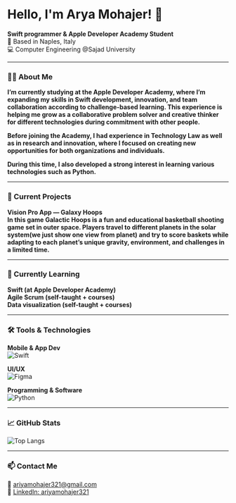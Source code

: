 # Hello, I'm Arya Mohajer! 👋



**Swift programmer & Apple Developer Academy Student**  
📍 Based in Naples, Italy  
💻 Computer Engineering @Sajad University

---

### 👩‍💻 About Me
**I’m currently studying at the Apple Developer Academy, where I’m expanding my skills in Swift development, innovation, and team collaboration according to challenge-based learning. This experience is helping me grow as a collaborative problem solver and creative thinker for different technologies during commitment with other people.**

**Before joining the Academy, I had experience in Technology Law as well as in research and innovation, where I focused on creating new opportunities for both organizations and individuals.**

**During this time, I also developed a strong interest in learning various technologies such as Python.**

---

### 🚀 Current Projects
**Vision Pro App — Galaxy Hoops**  
**In this game Galactic Hoops is a fun and educational basketball shooting game set in outer space. Players travel to different planets in the solar system(we just show one view from planet) and try to score baskets while adapting to each planet’s unique gravity, environment, and challenges in a limited time.**

---


### 🌱 Currently Learning  
**Swift (at Apple Developer Academy)**  
**Agile Scrum (self-taught + courses)**  
**Data visualization (self-taught + courses)**

---


### 🛠 Tools & Technologies
**Mobile & App Dev**  
![Swift](https://img.shields.io/badge/-Swift-orange?logo=swift&logoColor=white)

**UI/UX**  
![Figma](https://img.shields.io/badge/-Figma-blue?logo=figma)

**Programming & Software**  
![Python](https://img.shields.io/badge/-Python-3776AB?logo=python&logoColor=white)

---

### 📈 GitHub Stats
![Top Langs](https://github-readme-stats.vercel.app/api/top-langs/?username=kimiakarbin&layout=compact)

---

### 📫 Contact Me
📧 [ariyamohajer321@gmail.com](ariyamohajer321@gmail.com)  
💼 [LinkedIn: ariyamohajer321](https://www.linkedin.com/in/aryamohajer)  
